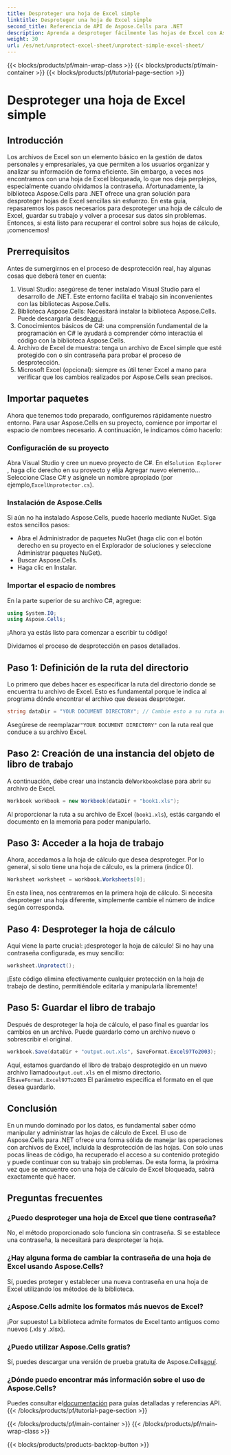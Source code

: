 ```yaml
---
title: Desproteger una hoja de Excel simple
linktitle: Desproteger una hoja de Excel simple
second_title: Referencia de API de Aspose.Cells para .NET
description: Aprenda a desproteger fácilmente las hojas de Excel con Aspose.Cells para .NET con esta guía paso a paso. Recupere el acceso a sus datos en poco tiempo.
weight: 30
url: /es/net/unprotect-excel-sheet/unprotect-simple-excel-sheet/
---
```


{{< blocks/products/pf/main-wrap-class >}}
{{< blocks/products/pf/main-container >}}
{{< blocks/products/pf/tutorial-page-section >}}

# Desproteger una hoja de Excel simple

## Introducción

Los archivos de Excel son un elemento básico en la gestión de datos personales y empresariales, ya que permiten a los usuarios organizar y analizar su información de forma eficiente. Sin embargo, a veces nos encontramos con una hoja de Excel bloqueada, lo que nos deja perplejos, especialmente cuando olvidamos la contraseña. Afortunadamente, la biblioteca Aspose.Cells para .NET ofrece una gran solución para desproteger hojas de Excel sencillas sin esfuerzo. En esta guía, repasaremos los pasos necesarios para desproteger una hoja de cálculo de Excel, guardar su trabajo y volver a procesar sus datos sin problemas. Entonces, si está listo para recuperar el control sobre sus hojas de cálculo, ¡comencemos!

## Prerrequisitos

Antes de sumergirnos en el proceso de desprotección real, hay algunas cosas que deberá tener en cuenta:

1. Visual Studio: asegúrese de tener instalado Visual Studio para el desarrollo de .NET. Este entorno facilita el trabajo sin inconvenientes con las bibliotecas Aspose.Cells.
2.  Biblioteca Aspose.Cells: Necesitará instalar la biblioteca Aspose.Cells. Puede descargarla desde[aquí](https://releases.aspose.com/cells/net/).
3. Conocimientos básicos de C#: una comprensión fundamental de la programación en C# le ayudará a comprender cómo interactúa el código con la biblioteca Aspose.Cells.
4. Archivo de Excel de muestra: tenga un archivo de Excel simple que esté protegido con o sin contraseña para probar el proceso de desprotección.
5. Microsoft Excel (opcional): siempre es útil tener Excel a mano para verificar que los cambios realizados por Aspose.Cells sean precisos.

## Importar paquetes

Ahora que tenemos todo preparado, configuremos rápidamente nuestro entorno. Para usar Aspose.Cells en su proyecto, comience por importar el espacio de nombres necesario. A continuación, le indicamos cómo hacerlo:

### Configuración de su proyecto

 Abra Visual Studio y cree un nuevo proyecto de C#. En el`Solution Explorer` , haga clic derecho en su proyecto y elija Agregar nuevo elemento... Seleccione Clase C# y asígnele un nombre apropiado (por ejemplo,`ExcelUnprotector.cs`).

### Instalación de Aspose.Cells

Si aún no ha instalado Aspose.Cells, puede hacerlo mediante NuGet. Siga estos sencillos pasos:

- Abra el Administrador de paquetes NuGet (haga clic con el botón derecho en su proyecto en el Explorador de soluciones y seleccione Administrar paquetes NuGet).
- Buscar Aspose.Cells.
- Haga clic en Instalar.

### Importar el espacio de nombres

En la parte superior de su archivo C#, agregue:

```csharp
using System.IO;
using Aspose.Cells;
```

¡Ahora ya estás listo para comenzar a escribir tu código!

Dividamos el proceso de desprotección en pasos detallados.

## Paso 1: Definición de la ruta del directorio

Lo primero que debes hacer es especificar la ruta del directorio donde se encuentra tu archivo de Excel. Esto es fundamental porque le indica al programa dónde encontrar el archivo que deseas desproteger.

```csharp
string dataDir = "YOUR DOCUMENT DIRECTORY"; // Cambie esto a su ruta actual
```

 Asegúrese de reemplazar`"YOUR DOCUMENT DIRECTORY"` con la ruta real que conduce a su archivo Excel.

## Paso 2: Creación de una instancia del objeto de libro de trabajo

 A continuación, debe crear una instancia del`Workbook`clase para abrir su archivo de Excel.

```csharp
Workbook workbook = new Workbook(dataDir + "book1.xls");
```

Al proporcionar la ruta a su archivo de Excel (`book1.xls`), estás cargando el documento en la memoria para poder manipularlo.

## Paso 3: Acceder a la hoja de trabajo

Ahora, accedamos a la hoja de cálculo que desea desproteger. Por lo general, si solo tiene una hoja de cálculo, es la primera (índice 0).

```csharp
Worksheet worksheet = workbook.Worksheets[0];
```

En esta línea, nos centraremos en la primera hoja de cálculo. Si necesita desproteger una hoja diferente, simplemente cambie el número de índice según corresponda.

## Paso 4: Desproteger la hoja de cálculo

Aquí viene la parte crucial: ¡desproteger la hoja de cálculo! Si no hay una contraseña configurada, es muy sencillo:

```csharp
worksheet.Unprotect();
```

¡Este código elimina efectivamente cualquier protección en la hoja de trabajo de destino, permitiéndole editarla y manipularla libremente!

## Paso 5: Guardar el libro de trabajo

Después de desproteger la hoja de cálculo, el paso final es guardar los cambios en un archivo. Puede guardarlo como un archivo nuevo o sobrescribir el original.

```csharp
workbook.Save(dataDir + "output.out.xls", SaveFormat.Excel97To2003);
```

 Aquí, estamos guardando el libro de trabajo desprotegido en un nuevo archivo llamado`output.out.xls` en el mismo directorio. El`SaveFormat.Excel97To2003` El parámetro especifica el formato en el que desea guardarlo.

## Conclusión

En un mundo dominado por los datos, es fundamental saber cómo manipular y administrar las hojas de cálculo de Excel. El uso de Aspose.Cells para .NET ofrece una forma sólida de manejar las operaciones con archivos de Excel, incluida la desprotección de las hojas. Con solo unas pocas líneas de código, ha recuperado el acceso a su contenido protegido y puede continuar con su trabajo sin problemas. De esta forma, la próxima vez que se encuentre con una hoja de cálculo de Excel bloqueada, sabrá exactamente qué hacer.

## Preguntas frecuentes

### ¿Puedo desproteger una hoja de Excel que tiene contraseña?
No, el método proporcionado solo funciona sin contraseña. Si se establece una contraseña, la necesitará para desproteger la hoja.

### ¿Hay alguna forma de cambiar la contraseña de una hoja de Excel usando Aspose.Cells?
Sí, puedes proteger y establecer una nueva contraseña en una hoja de Excel utilizando los métodos de la biblioteca.

### ¿Aspose.Cells admite los formatos más nuevos de Excel?
¡Por supuesto! La biblioteca admite formatos de Excel tanto antiguos como nuevos (.xls y .xlsx).

### ¿Puedo utilizar Aspose.Cells gratis?
 Sí, puedes descargar una versión de prueba gratuita de Aspose.Cells[aquí](https://releases.aspose.com/).

### ¿Dónde puedo encontrar más información sobre el uso de Aspose.Cells?
 Puedes consultar el[documentación](https://reference.aspose.com/cells/net/) para guías detalladas y referencias API.
{{< /blocks/products/pf/tutorial-page-section >}}

{{< /blocks/products/pf/main-container >}}
{{< /blocks/products/pf/main-wrap-class >}}

{{< blocks/products/products-backtop-button >}}
